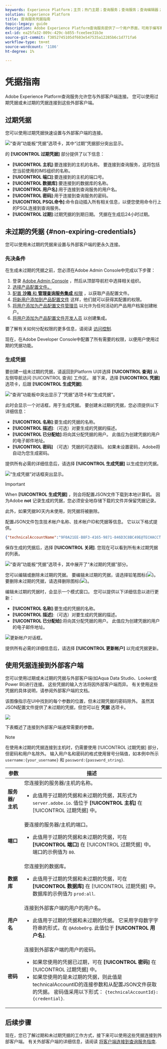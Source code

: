 ```yaml
---
keywords: Experience Platform；主页；热门主题；查询服务；查询服务；查询编辑器；查询编辑器；查询编辑器；查询编辑器；
solution: Experience Platform
title: 查询服务凭据指南
topic-legacy: guide
description: Adobe Experience Platform查询服务提供了一个用户界面，可用于编写和执行查询、查看以前执行的查询，以及访问由IMS组织内的用户保存的查询。
exl-id: ea25fa32-809c-429c-b855-fcee5ee31b3e
source-git-commit: f3052745105df603e547535a12285b6c1d771fa6
workflow-type: tm+mt
source-wordcount: '1186'
ht-degree: 1%

---
```


# 凭据指南

Adobe Experience Platform查询服务允许您与外部客户端连接。 您可以使用过期凭据或未过期的凭据连接到这些外部客户端。

## 过期凭据

您可以使用过期凭据快速设置与外部客户端的连接。

![“查询”功能板“凭据”选项卡，其中“过期”凭据部分突出显示。](../images/ui/credentials/expiring-credentials.png)

的 **[!UICONTROL 过期凭据]** 部分提供了以下信息：

- **[!UICONTROL 主机]**:要连接到的主机的名称。 要连接到查询服务，这将包括您当前使用的IMS组织的名称。
- **[!UICONTROL 端口]**:要连接到的主机的端口号。
- **[!UICONTROL 数据库]**:要连接到的数据库的名称。
- **[!UICONTROL 用户名]**:用于连接到查询服务的用户名。
- **[!UICONTROL 密码]**:用于连接到查询服务的密码。
- **[!UICONTROL PSQL命令]**:命令自动插入所有相关信息，以便您使用命令行上的PSQL连接到查询服务。
- **[!UICONTROL 过期]**:过期凭据的到期日期。 凭据在生成后24小时过期。

## 未过期的凭据 {#non-expiring-credentials}

您可以使用未过期的凭据来设置与外部客户端的更永久连接。

### 先决条件

在生成未过期的凭据之前，您必须在Adobe Admin Console中完成以下步骤：

1. 登录 [Adobe Admin Console](https://adminconsole.adobe.com/) ，然后从顶部导航栏中选择相关组织。
2. [选择产品配置文件。](../../access-control/ui/browse.md)
3. [配置 **沙箱** 和 **管理查询服务集成** 权限](../../access-control/ui/permissions.md) ，以获取产品配置文件。
4. [将新用户添加到产品配置文件](../../access-control/ui/users.md) 这样，他们就可以获得其配置的权限。
5. [将用户添加为产品配置文件管理员](https://helpx.adobe.com/enterprise/using/manage-product-profiles.html) 以允许为任何活动的产品用户档案创建帐户。
6. [将用户添加为产品配置文件开发人员](https://helpx.adobe.com/cn/enterprise/using/manage-developers.html) 以创建集成。

要了解有关如何分配权限的更多信息，请阅读 [访问控制](../../access-control/home.md).

现在，在Adobe Developer Console中配置了所有需要的权限，以便用户使用过期的凭据功能。

### 生成凭据

要创建一组未过期的凭据，请返回到Platform UI并选择 **[!UICONTROL 查询]** 从左侧导航访问 [!UICONTROL 查询] 工作区。 接下来，选择 **[!UICONTROL 凭据]** 选项卡，后跟 **[!UICONTROL 生成凭据]**.

![“查询”功能板中突出显示了“凭据”选项卡和“生成凭据”。](../images/ui/credentials/generate-credentials.png)

此时会显示一个对话框，用于生成凭据。 要创建未过期的凭据，您必须提供以下详细信息：

- **[!UICONTROL 名称]**:要生成的凭据的名称。
- **[!UICONTROL 描述]**:（可选）对要生成的凭据的描述。
- **[!UICONTROL 已分配给]**:将向其分配凭据的用户。 此值应为创建凭据的用户的电子邮件地址。
- **[!UICONTROL 密码]** （可选）凭据的可选密码。 如果未设置密码，Adobe将自动为您生成密码。

提供所有必需的详细信息后，请选择 **[!UICONTROL 生成凭据]** 以生成您的凭据。

![“生成凭据”对话框突出显示。](../images/ui/credentials/create-account.png)

>[!IMPORTANT]
>
>When **[!UICONTROL 生成凭据]** ，则会将配置JSON文件下载到本地计算机。 因为Adobe **not** 记录生成的凭据，您必须安全地存储下载的文件并保留凭据记录。
>
>此外，如果凭据90天内未使用，则凭据将被删除。

配置JSON文件包含技术帐户名称、技术帐户ID和凭据等信息。 它以以下格式提供。

```json
{"technicalAccountName":"9F0A21EE-B8F3-4165-9871-846D3C8BC49E@TECHACCT.ADOBE.COM","credential":"3d184fa9e0b94f33a7781905c05203ee","technicalAccountId":"4F2611B8613AA3670A495E55"}
```

保存生成的凭据后，选择 **[!UICONTROL 关闭]**. 您现在可以看到所有未过期凭据的列表。

![“查询”功能板“凭据”选项卡，其中展开了“未过期的凭据”部分。](../images/ui/credentials/list-credentials.png)

您可以编辑或删除未过期的凭据。 要编辑未过期的凭据，请选择铅笔图标(![](../images/ui/credentials/edit-icon.png))。 要删除未过期的凭据，请选择删除图标(![](../images/ui/credentials/delete-icon.png))。

编辑未过期的凭据时，会显示一个模式窗口。 您可以提供以下详细信息以进行更新：

- **[!UICONTROL 名称]**:要生成的凭据的名称。
- **[!UICONTROL 描述]**:（可选）对要生成的凭据的描述。
- **[!UICONTROL 已分配给]**:将向其分配凭据的用户。 此值应为创建凭据的用户的电子邮件地址。

![更新帐户对话框。](../images/ui/credentials/update-credentials.png)

提供所有必需的详细信息后，请选择 **[!UICONTROL 更新帐户]** 以完成凭据更新。

## 使用凭据连接到外部客户端

您可以使用过期或未过期的凭据与外部客户端(如Aqua Data Studio、Looker或Power BI)进行连接。 这些凭据的输入方法将因外部客户端而异。 有关使用这些凭据的具体说明，请参阅外部客户端的文档。

该图像指示在UI中找到的每个参数的位置，但未过期凭据的密码除外。 虽然其JSON配置文件提供了未过期的凭据，但您可以在 **凭据** 选项卡。

![](../images/ui/credentials/expiring-credentials.png)

下表概述了连接到外部客户端通常需要的参数。

>[!NOTE]
>
>在使用未过期的凭据连接到主机时，仍需要使用 [!UICONTROL 过期凭据] 部分，但密码和用户名除外。
>输入用户名和密码的格式使用冒号分隔值，如本例中所示 `username:{your_username}` 和 `password:{password_string}`.

| 参数 | 描述 |
|---|---|
| **服务器/主机** | 您连接到的服务器/主机的名称。 <ul><li>此值用于过期的凭据和未过期的凭据，其形式为 `server.adobe.io`. 值位于 **[!UICONTROL 主机]** 在 [!UICONTROL 过期凭据] 中。</ul></li> |
| **端口** | 要连接的服务器/主机的端口。 <ul><li>此值用于过期的凭据和未过期的凭据，可在 **[!UICONTROL 端口]** 在 [!UICONTROL 过期凭据] 中。 端口的示例值为 `80`.</ul></li> |
| **数据库** | 您连接到的数据库。 <ul><li>此值用于过期的凭据和未过期的凭据，可在 **[!UICONTROL 数据库]** 在 [!UICONTROL 过期凭据] 中。 数据库的示例值为 `prod:all`.</ul></li> |
| **用户名** | 连接到外部客户端的用户的用户名。 <ul><li>此值用于过期的凭据和未过期的凭据。 它采用字母数字字符串的形式，在 `@AdobeOrg`. 此值位于 **[!UICONTROL 用户名]**.</li></ul> |
| **密码** | 连接到外部客户端的用户的密码。 <ul><li>如果您使用的凭据已过期，可在 **[!UICONTROL 密码]** 在 [!UICONTROL 过期凭据] 中。</li><li>如果您使用的是未过期的凭据，则此值是technicalAccountID的连接参数和从配置JSON文件获取的凭据。 密码值采用以下形式： `{technicalAccountId}:{credential}`.</li></ul> |

## 后续步骤

现在，您已了解过期和未过期凭据的工作方式，接下来可以使用这些凭据连接到外部客户端。 有关外部客户端的详细信息，请阅读 [将客户端连接到查询服务指南](../clients/overview.md).
